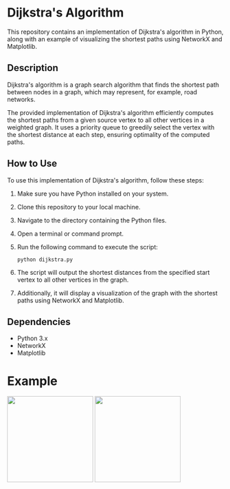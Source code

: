 # Dijkstra's Algorithm

This repository contains an implementation of Dijkstra's algorithm in Python, along with an example of visualizing the shortest paths using NetworkX and Matplotlib.

## Description

Dijkstra's algorithm is a graph search algorithm that finds the shortest path between nodes in a graph, which may represent, for example, road networks.

The provided implementation of Dijkstra's algorithm efficiently computes the shortest paths from a given source vertex to all other vertices in a weighted graph. It uses a priority queue to greedily select the vertex with the shortest distance at each step, ensuring optimality of the computed paths.

## How to Use

To use this implementation of Dijkstra's algorithm, follow these steps:

1. Make sure you have Python installed on your system.
2. Clone this repository to your local machine.
3. Navigate to the directory containing the Python files.
4. Open a terminal or command prompt.
5. Run the following command to execute the script:

    ```
    python dijkstra.py
    ```

6. The script will output the shortest distances from the specified start vertex to all other vertices in the graph.
7. Additionally, it will display a visualization of the graph with the shortest paths using NetworkX and Matplotlib.

## Dependencies

- Python 3.x
- NetworkX
- Matplotlib

# Example

<img src="[https://user-images.githubusercontent.com/link-to-your-image.png](https://github.com/kainoa7/Dijkstra/assets/97155994/7d6349ca-2f0a-49f9-a561-9e17c8ead743)" width="200" /> 

<img src="[https://user-images.githubusercontent.com/link-to-your-image.png](https://github.com/kainoa7/Dijkstra/assets/97155994/91676512-6783-4016-b8e1-d4a559610e58)" width="200" /> 



  



